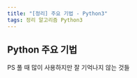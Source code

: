```yaml
---
title: "[정리] 주요 기법 - Python3"
tags: 정리 알고리즘 Python3
---
```


## Python 주요 기법

PS 풀 때 많이 사용하지만 잘 기억나지 않는 것들